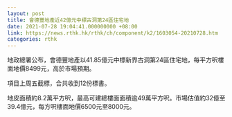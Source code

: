 ```yaml
---
layout: post
title: 會德豐地產近42億元中標古洞第24區住宅地
date: 2021-07-28 19:04:41.000000000 +08:00
link: https://news.rthk.hk/rthk/ch/component/k2/1603054-20210728.htm
categories: rthk
---
```


地政總署公布，會德豐地產以41.85億元中標新界古洞第24區住宅地，每平方呎樓面地價8499元，高於市場預期。

項目上周五截標，合共收到12份標書。

地皮面積約8.2萬平方呎，最高可建總樓面面積逾49萬平方呎。市場估值約32億至39.4億元，每方呎樓面地價6500元至8000元。
